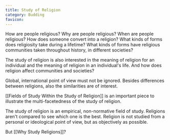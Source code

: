 ```yaml
---
title: Study of Religion
category: Budding
favicon: 
---
```


How are people religious? Why are people religious? When are people religious? How does someone convert into a religion? What kinds of forms does religiosity take during a lifetime? What kinds of forms have religious communities taken throughout history, in different societies?

The study of religion is also interested in the meaning of religion for an individual and the meaning of religion in an individual's life. And how does religion affect communities and societies?

Global, international point of view must not be ignored. Besides differences between religions, also the similarities are of interest.

[[Fields of Study Within the Study of Religion]] is an important piece to illustrate the multi-facetedness of the study of religion.

The study of religion is an empirical, non-normative field of study. Religions aren't compared to see which one is the best. Religion is not studied from a personal or ideological point of view, but as objectively as possible.

But [[Why Study Religions]]?